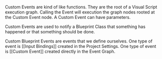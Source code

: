 Custom Events are kind of like functions.
They are the root of a Visual Script execution graph.
Calling the Event will execution the graph nodes rooted at the Custom Event node.
A Custom Event can have parameters.

Custom Events are used to notify a Blueprint Class that something has happened or that something should be done.

Custom Blueprint Events are events that we define ourselves.
One type of event is [[Input Bindings]] created in the Project Settings.
One type of event is [[Custom Event]] created directly in the Event Graph.
